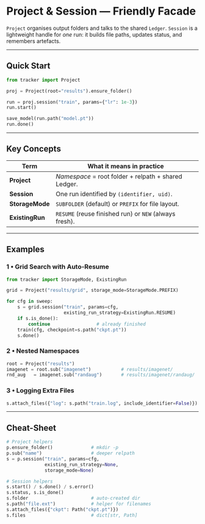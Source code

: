 # Project & Session — Friendly Facade

`Project` organises output folders and talks to the shared `Ledger`.
`Session` is a lightweight handle for *one* run: it builds file paths,
updates status, and remembers artefacts.

---

## Quick Start

```python
from tracker import Project

proj = Project(root="results").ensure_folder()

run = proj.session("train", params={"lr": 1e-3})
run.start()

save_model(run.path("model.pt"))
run.done()
```

---

## Key Concepts

| Term            | What it means in practice                              |
| --------------- | ------------------------------------------------------ |
| **Project**     | *Namespace* = root folder + relpath + shared Ledger.   |
| **Session**     | One run identified by `(identifier, uid)`.             |
| **StorageMode** | `SUBFOLDER` (default) or `PREFIX` for file layout.     |
| **ExistingRun** | `RESUME` (reuse finished run) or `NEW` (always fresh). |

---

## Examples

### 1 • Grid Search with Auto-Resume

```python
from tracker import StorageMode, ExistingRun

grid = Project("results/grid", storage_mode=StorageMode.PREFIX)

for cfg in sweep:
    s = grid.session("train", params=cfg,
                     existing_run_strategy=ExistingRun.RESUME)
    if s.is_done():
        continue                 # already finished
    train(cfg, checkpoint=s.path("ckpt.pt"))
    s.done()
```

### 2 • Nested Namespaces

```python
root = Project("results")
imagenet = root.sub("imagenet")           # results/imagenet/
rnd_aug   = imagenet.sub("randaug")       # results/imagenet/randaug/
```

### 3 • Logging Extra Files

```python
s.attach_files({"log": s.path("train.log", include_identifier=False)})
```

---

## Cheat-Sheet

```python
# Project helpers
p.ensure_folder()              # mkdir -p
p.sub("name")                  # deeper relpath
s = p.session("train", params=cfg,
              existing_run_strategy=None,
              storage_mode=None)

# Session helpers
s.start() / s.done() / s.error()
s.status, s.is_done()
s.folder                       # auto-created dir
s.path("file.ext")             # helper for filenames
s.attach_files({"ckpt": Path("ckpt.pt")})
s.files                        # dict[str, Path]
```

